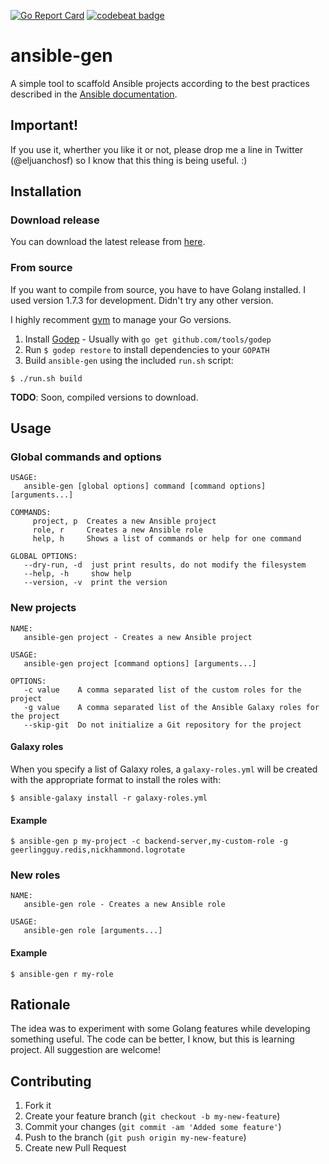 [![Go Report Card](https://goreportcard.com/badge/github.com/eljuanchosf/ansible-gen)](https://goreportcard.com/report/github.com/eljuanchosf/ansible-gen)
[![codebeat badge](https://codebeat.co/badges/ffe93ea7-4a4d-47ba-9e63-d248b491b1b1)](https://codebeat.co/projects/github-com-eljuanchosf-ansible-gen)
# ansible-gen

A simple tool to scaffold Ansible projects according to the best practices described in the [Ansible documentation](http://docs.ansible.com/ansible/playbooks_best_practices.html).

## Important!

If you use it, wherther you like it or not, please drop me a line in Twitter (@eljuanchosf) so I know that this thing is being useful. :)

## Installation

### Download release

You can download the latest release from [here](https://github.com/eljuanchosf/ansible-gen/releases).

### From source

If you want to compile from source, you have to have Golang installed. I used version 1.7.3 for development. Didn't try any other version.

I highly recomment [gvm](https://github.com/moovweb/gvm) to manage your Go versions. 

1. Install [Godep](https://github.com/tools/godep) - Usually with `go get github.com/tools/godep`
2. Run `$ godep restore` to install dependencies to your `GOPATH`
3. Build `ansible-gen` using the included `run.sh` script: 
```
$ ./run.sh build
```

**TODO**: Soon, compiled versions to download.

## Usage

### Global commands and options

```
USAGE:
   ansible-gen [global options] command [command options] [arguments...]

COMMANDS:
     project, p  Creates a new Ansible project
     role, r     Creates a new Ansible role
     help, h     Shows a list of commands or help for one command

GLOBAL OPTIONS:
   --dry-run, -d  just print results, do not modify the filesystem
   --help, -h     show help
   --version, -v  print the version
```

### New projects

```
NAME:
   ansible-gen project - Creates a new Ansible project

USAGE:
   ansible-gen project [command options] [arguments...]

OPTIONS:
   -c value    A comma separated list of the custom roles for the project
   -g value    A comma separated list of the Ansible Galaxy roles for the project
   --skip-git  Do not initialize a Git repository for the project
```

#### Galaxy roles

When you specify a list of Galaxy roles, a `galaxy-roles.yml` will be created with the appropriate format to install the roles with:

```
$ ansible-galaxy install -r galaxy-roles.yml
```

#### Example

```
$ ansible-gen p my-project -c backend-server,my-custom-role -g geerlingguy.redis,nickhammond.logrotate 
```

### New roles

```
NAME:
   ansible-gen role - Creates a new Ansible role

USAGE:
   ansible-gen role [arguments...]
```

#### Example

```
$ ansible-gen r my-role 
```

## Rationale

The idea was to experiment with some Golang features while developing something useful.
The code can be better, I know, but this is learning project. All suggestion are welcome!


## Contributing

1. Fork it
2. Create your feature branch (`git checkout -b my-new-feature`)
3. Commit your changes (`git commit -am 'Added some feature'`)
4. Push to the branch (`git push origin my-new-feature`)
5. Create new Pull Request
